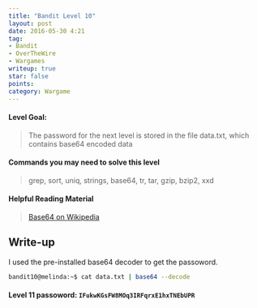 ```yaml
---
title: "Bandit Level 10"
layout: post
date: 2016-05-30 4:21
tag:
- Bandit
- OverTheWire
- Wargames
writeup: true
star: false
points:
category: Wargame
---
```


#### Level Goal:

>The password for the next level is stored in the file data.txt, which contains base64 encoded data

#### Commands you may need to solve this level

>grep, sort, uniq, strings, base64, tr, tar, gzip, bzip2, xxd

#### Helpful Reading Material

>[Base64 on Wikipedia](http://en.wikipedia.org/wiki/Base64)

## Write-up

I used the pre-installed base64 decoder to get the passoword.

~~~bash
bandit10@melinda:~$ cat data.txt | base64 --decode
~~~

#### Level 11 passoword: `IFukwKGsFW8MOq3IRFqrxE1hxTNEbUPR`
